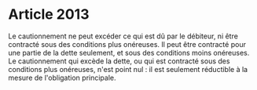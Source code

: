 # Article 2013

Le cautionnement ne peut excéder ce qui est dû par le débiteur, ni être contracté sous des conditions plus onéreuses.   Il peut être contracté pour une partie de la dette seulement, et sous des conditions moins onéreuses.   Le cautionnement qui excède la dette, ou qui est contracté sous des conditions plus onéreuses, n'est point nul : il est seulement réductible à la mesure de l'obligation principale.